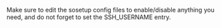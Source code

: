 Make sure to edit the sosetup config files to enable/disable anything you need, and do not forget to set the SSH_USERNAME entry.